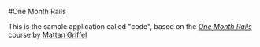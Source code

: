 #One Month Rails

This is the sample application called "code", based on the [*One Month Rails*](http://onemonthrails.com) course by [Mattan Griffel](http://mattangriffel.com)